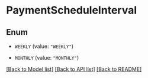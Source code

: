 # PaymentScheduleInterval

## Enum


* `WEEKLY` (value: `"WEEKLY"`)

* `MONTHLY` (value: `"MONTHLY"`)


[[Back to Model list]](../README.md#documentation-for-models) [[Back to API list]](../README.md#documentation-for-api-endpoints) [[Back to README]](../README.md)


